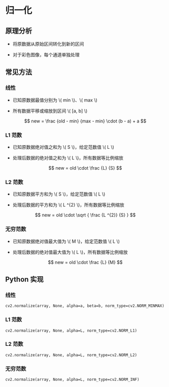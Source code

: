 <script type="text/javascript" src="http://cdn.mathjax.org/mathjax/latest/MathJax.js?config=default"></script>

# 归一化

## 原理分析

- 将原数据从原始区间转化到新的区间

- 对于彩色图像，每个通道单独处理

## 常见方法

### 线性

- 已知原数据最值分别为 \\( min \\)、\\( max \\)

- 所有数据平移或缩放到区间 \\( [a, b] \\)
	
$$ new = \frac {old - min} {max - min} \cdot (b - a) + a $$

### L1 范数

- 已知原数据绝对值之和为 \\( S \\)，给定范数值 \\( L \\)

- 处理后数据的绝对值之和为 \\( L \\)，所有数据等比例缩放

$$ new = old \cdot \frac {L} {S} $$
	
### L2 范数

- 已知原数据平方和为 \\( S \\)，给定范数值 \\( L \\)

- 处理后数据的平方和为 \\( L ^{2} \\)，所有数据等比例缩放

$$ new = old \cdot \sqrt { \frac {L ^{2}} {S} } $$

### 无穷范数

- 已知原数据绝对值最大值为 \\( M \\)，给定范数值 \\( L \\)

- 处理后数据的绝对值最大值为 \\( L \\)，所有数据等比例缩放

$$ new = old \cdot \frac {L} {M} $$

## Python 实现

### 线性

```
cv2.normalize(array, None, alpha=a, beta=b, norm_type=cv2.NORM_MINMAX)
```

### L1 范数

```
cv2.normalize(array, None, alpha=L, norm_type=cv2.NORM_L1)
```

### L2 范数

```
cv2.normalize(array, None, alpha=L, norm_type=cv2.NORM_L2)
```
	
### 无穷范数

```
cv2.normalize(array, None, alpha=L, norm_type=cv2.NORM_INF)
```